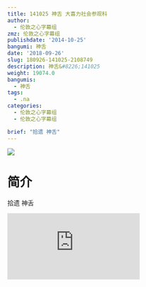 ```yaml
---
title: 141025 神舌 大喜力社会参观科
author:
  - 伦敦之心字幕组
zmz: 伦敦之心字幕组
publishdate: '2014-10-25'
bangumi: 神舌
date: '2018-09-26'
slug: 180926-141025-2108749
description: 神舌&#8226;141025
weight: 19074.0
bangumis:
  - 神舌
tags:
  - .na
categories:
  - 伦敦之心字幕组
  - 伦敦之心字幕组

brief: "拾遗 神舌"
---
```

![](https://i.imgur.com/ulc7nb8.jpg)
# 简介  
拾遗 神舌  
<div class ="resp-container">
<iframe class="testiframe" src="https://www.fantasy.tv/videoAd/videoAd.html?id=2108749&channelId=559535&code=7b11eb765c2f170357371c0b8a9024fd" frameborder=0 allowfullscreen="true" ></iframe>
</div>

